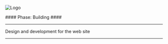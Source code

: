 ![Logo](http://www.creaprac.com/img/mail/email_header.png)

#### Phase: Building ####
* * *

Design and development for the web site

* * *